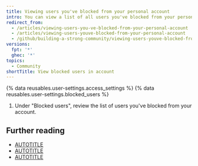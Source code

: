 ```yaml
---
title: Viewing users you've blocked from your personal account
intro: You can view a list of all users you've blocked from your personal account.
redirect_from:
  - /articles/viewing-users-you-ve-blocked-from-your-personal-account
  - /articles/viewing-users-youve-blocked-from-your-personal-account
  - /github/building-a-strong-community/viewing-users-youve-blocked-from-your-personal-account
versions:
  fpt: '*'
  ghec: '*'
topics:
  - Community
shortTitle: View blocked users in account
---
```


{% data reusables.user-settings.access_settings %}
{% data reusables.user-settings.blocked_users %}
1. Under "Blocked users", review the list of users you've blocked from your account.

## Further reading

* [AUTOTITLE](/communities/maintaining-your-safety-on-github/blocking-a-user-from-your-personal-account)
* [AUTOTITLE](/communities/maintaining-your-safety-on-github/unblocking-a-user-from-your-personal-account)
* [AUTOTITLE](/communities/maintaining-your-safety-on-github/viewing-users-who-are-blocked-from-your-organization)
